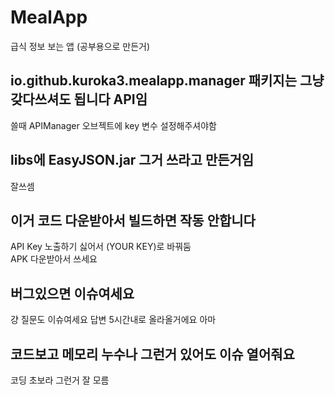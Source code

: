 # MealApp
급식 정보 보는 앱 (공부용으로 만든거)
  
## io.github.kuroka3.mealapp.manager 패키지는 그냥 갖다쓰셔도 됩니다 API임
쓸때 APIManager 오브젝트에 key 변수 설정해주셔야함

## libs에 EasyJSON.jar 그거 쓰라고 만든거임
잘쓰셈

## 이거 코드 다운받아서 빌드하면 작동 안합니다
API Key 노출하기 싫어서 (YOUR KEY)로 바꿔둠  
APK 다운받아서 쓰세요

## 버그있으면 이슈여세요
걍 질문도 이슈여세요 답변 5시간내로 올라올거에요 아마  

## 코드보고 메모리 누수나 그런거 있어도 이슈 열어줘요
코딩 초보라 그런거 잘 모름
